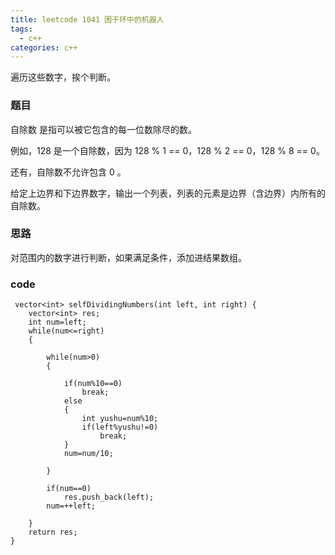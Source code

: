 ```yaml
---
title: leetcode 1041 困于环中的机器人
tags:
  - c++ 
categories: c++ 
---
```

遍历这些数字，挨个判断。
<!-- more -->

### 题目
自除数 是指可以被它包含的每一位数除尽的数。

例如，128 是一个自除数，因为 128 % 1 == 0，128 % 2 == 0，128 % 8 == 0。

还有，自除数不允许包含 0 。

给定上边界和下边界数字，输出一个列表，列表的元素是边界（含边界）内所有的自除数。
### 思路
对范围内的数字进行判断，如果满足条件，添加进结果数组。
### code
     vector<int> selfDividingNumbers(int left, int right) {
        vector<int> res;
        int num=left;
        while(num<=right)
        {
            
            while(num>0)
            {
                
                if(num%10==0)
                    break;
                else
                {
                    int yushu=num%10;
                    if(left%yushu!=0)
                        break;
                }
                num=num/10;
                
            }
            
            if(num==0)
                res.push_back(left);
            num=++left;
            
        }
        return res;
    }

